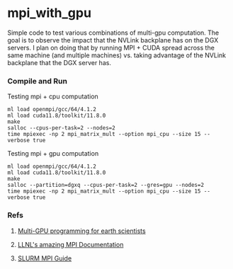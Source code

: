 # mpi_with_gpu
Simple code to test various combinations of multi-gpu computation. 
The goal is to observe the impact that the NVLink backplane has on the DGX servers.
I plan on doing that by running MPI + CUDA spread across the same machine
(and multiple machines) vs. taking advantage of the NVLink backplane that the DGX
server has.


### Compile and Run

Testing mpi + cpu computation
```
ml load openmpi/gcc/64/4.1.2
ml load cuda11.8/toolkit/11.8.0
make
salloc --cpus-per-task=2 --nodes=2
time mpiexec -np 2 mpi_matrix_mult --option mpi_cpu --size 15 --verbose true
```

Testing mpi + gpu computation
```
ml load openmpi/gcc/64/4.1.2
ml load cuda11.8/toolkit/11.8.0
make
salloc --partition=dgxq --cpus-per-task=2 --gres=gpu --nodes=2
time mpiexec -np 2 mpi_matrix_mult --option mpi_cpu --size 15 --verbose true
```
### 


### Refs
1. [Multi-GPU programming for earth scientists](https://www2.cisl.ucar.edu/sites/default/files/2022-07/Multi%20Node%20Multi%20GPU%20Programming.pdf)

2. [LLNL's amazing MPI Documentation](https://hpc-tutorials.llnl.gov/mpi)

3. [SLURM MPI Guide](https://slurm.schedmd.com/mpi_guide.html)

